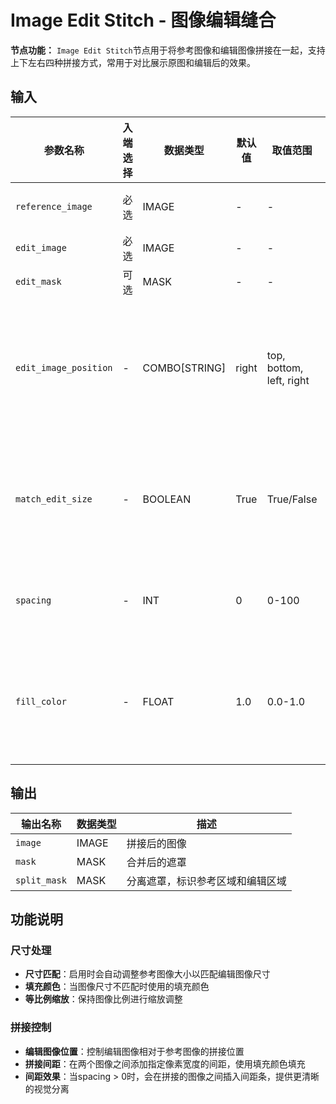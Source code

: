 # Image Edit Stitch - 图像编辑缝合

**节点功能：** `Image Edit Stitch`节点用于将参考图像和编辑图像拼接在一起，支持上下左右四种拼接方式，常用于对比展示原图和编辑后的效果。

## 输入

| 参数名称 | 入端选择 | 数据类型 | 默认值 | 取值范围 | 描述 |
| -------- | -------- | -------- | ------ | -------- | ---- |
| `reference_image` | 必选 | IMAGE | - | - | 参考图像（原始图像） |
| `edit_image` | 必选 | IMAGE | - | - | 编辑后的图像 |
| `edit_mask` | 可选 | MASK | - | - | 编辑区域的遮罩 |
| `edit_image_position` | - | COMBO[STRING] | right | top, bottom, left, right | 编辑图像拼接位置：top(上方)、bottom(下方)、left(左侧)、right(右侧) |
| `match_edit_size` | - | BOOLEAN | True | True/False | 是否匹配编辑图像尺寸，启用时会调整参考图像大小使其匹配编辑图像 |
| `spacing` | - | INT | 0 | 0-100 | 拼接间距，控制两个图像之间的像素间距 |
| `fill_color` | - | FLOAT | 1.0 | 0.0-1.0 | 填充颜色，范围0.0(黑色)-1.0(白色)，用于尺寸不匹配时的填充 |

## 输出

| 输出名称 | 数据类型 | 描述 |
|---------|----------|------|
| `image` | IMAGE | 拼接后的图像 |
| `mask` | MASK | 合并后的遮罩 |
| `split_mask` | MASK | 分离遮罩，标识参考区域和编辑区域 |

## 功能说明

### 尺寸处理
- **尺寸匹配**：启用时会自动调整参考图像大小以匹配编辑图像尺寸
- **填充颜色**：当图像尺寸不匹配时使用的填充颜色
- **等比例缩放**：保持图像比例进行缩放调整

### 拼接控制
- **编辑图像位置**：控制编辑图像相对于参考图像的拼接位置
- **拼接间距**：在两个图像之间添加指定像素宽度的间距，使用填充颜色填充
- **间距效果**：当spacing > 0时，会在拼接的图像之间插入间距条，提供更清晰的视觉分离